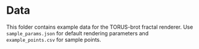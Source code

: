 # Data

This folder contains example data for the TORUS-brot fractal renderer. Use `sample_params.json` for default rendering parameters and `example_points.csv` for sample points.
